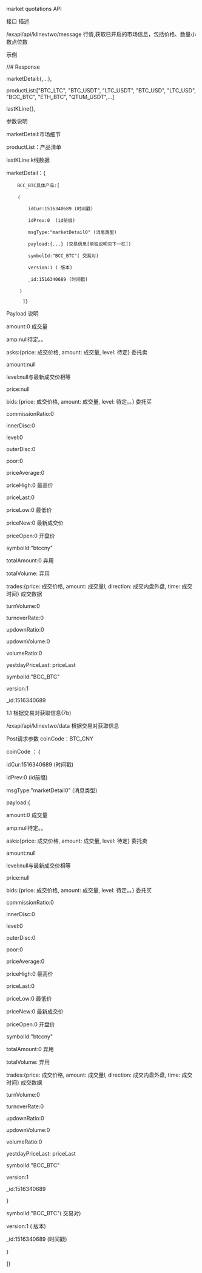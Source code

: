 market quotations API

接口	描述

/exapi/api/klinevtwo/message	行情,获取已开启的市场信息，包括价格、数量小数点位数

示例

//# Response

marketDetail:{,…},

productList:["BTC_LTC", "BTC_USDT", "LTC_USDT", "BTC_USD", "LTC_USD", "BCC_BTC", "ETH_BTC", "QTUM_USDT",…]

lastKLine{},

参数说明

marketDetail:市场细节

productList：产品清单

lastKLine:k线数据

marketDetail：{

		BCC_BTC具体产品:[
		
		｛
		
			idCur:1516340689 (时间戳)
			
			idPrev:0  (id前缀)
			
			msgType:"marketDetail0" (消息类型)
			
			payload:{...} (交易信息[单独说明见下一栏])
			
			symbolId:"BCC_BTC"( 交易对)
			
			version:1 ( 版本)
			
		 	_id:1516340689 (时间戳)
			
		 ｝
		 
	      ]}
	      
Payload 说明

amount:0 成交量

amp:null待定。。

asks:{price: 成交价格, amount: 成交量, level: 待定}  委托卖

amount:null

level:null与最新成交价相等

price:null

bids:{price: 成交价格, amount: 成交量, level: 待定。。}  委托买

commissionRatio:0 

innerDisc:0

level:0

outerDisc:0

poor:0

priceAverage:0

priceHigh:0 最高价

priceLast:0

priceLow:0  最低价

priceNew:0 最新成交价

priceOpen:0 开盘价

symbolId:"btccny"

totalAmount:0  弃用

totalVolume:   弃用

trades:{price: 成交价格, amount: 成交量l, direction: 成交内盘外盘, time: 成交时间} 成交数据

turnVolume:0

turnoverRate:0

updownRatio:0

updownVolume:0

volumeRatio:0

yestdayPriceLast: priceLast

symbolId:"BCC_BTC"

version:1

_id:1516340689

1.1	根据交易对获取信息(7b)

/exapi/api/klinevtwo/data	根据交易对获取信息

Post请求参数	coinCode：BTC_CNY

coinCode ：｛

idCur:1516340689 (时间戳)

idPrev:0  (id前缀)

msgType:"marketDetail0" (消息类型)

payload:{

amount:0 成交量

amp:null待定。。

asks:{price: 成交价格, amount: 成交量, level: 待定}  委托卖

amount:null

level:null与最新成交价相等

price:null

bids:{price: 成交价格, amount: 成交量, level: 待定。。}  委托买

commissionRatio:0 

innerDisc:0

level:0

outerDisc:0

poor:0

priceAverage:0

priceHigh:0 最高价

priceLast:0

priceLow:0  最低价

priceNew:0 最新成交价

priceOpen:0 开盘价

symbolId:"btccny"

totalAmount:0  弃用

totalVolume:   弃用

trades:{price: 成交价格, amount: 成交量l, direction: 成交内盘外盘, time: 成交时间} 成交数据

turnVolume:0

turnoverRate:0

updownRatio:0

updownVolume:0

volumeRatio:0

yestdayPriceLast: priceLast

symbolId:"BCC_BTC"

version:1

_id:1516340689

} 

symbolId:"BCC_BTC"( 交易对)

version:1 ( 版本)

_id:1516340689 (时间戳)

｝

]}
